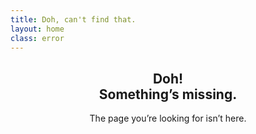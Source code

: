 ```yaml
---
title: Doh, can't find that.
layout: home
class: error
---
```

<header class="intro">
<h2><span>Doh!<div></div> Something&rsquo;s missing.</span></h2>

The page you&rsquo;re looking for isn&rsquo;t here.
</header>
